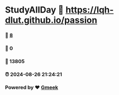 # StudyAllDay :link: https://lqh-dlut.github.io/passion 
### :page_facing_up: [8](https://lqh-dlut.github.io/passion/tag.html) 
### :speech_balloon: 0 
### :hibiscus: 13805 
### :alarm_clock: 2024-08-26 21:24:21 
### Powered by :heart: [Gmeek](https://github.com/Meekdai/Gmeek)
